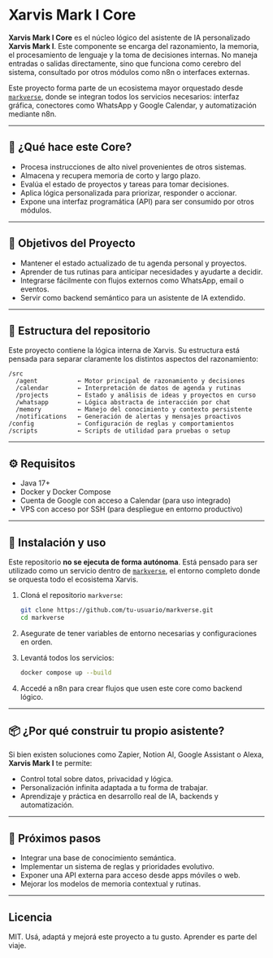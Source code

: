 # Xarvis Mark I Core

**Xarvis Mark I Core** es el núcleo lógico del asistente de IA personalizado **Xarvis Mark I**. Este componente se encarga del razonamiento, la memoria, el procesamiento de lenguaje y la toma de decisiones internas. No maneja entradas o salidas directamente, sino que funciona como cerebro del sistema, consultado por otros módulos como n8n o interfaces externas.

Este proyecto forma parte de un ecosistema mayor orquestado desde [`markverse`](https://github.com/tu-usuario/markverse), donde se integran todos los servicios necesarios: interfaz gráfica, conectores como WhatsApp y Google Calendar, y automatización mediante n8n.

---

## 🧠 ¿Qué hace este Core?

- Procesa instrucciones de alto nivel provenientes de otros sistemas.
- Almacena y recupera memoria de corto y largo plazo.
- Evalúa el estado de proyectos y tareas para tomar decisiones.
- Aplica lógica personalizada para priorizar, responder o accionar.
- Expone una interfaz programática (API) para ser consumido por otros módulos.

---

## 🎯 Objetivos del Proyecto

- Mantener el estado actualizado de tu agenda personal y proyectos.
- Aprender de tus rutinas para anticipar necesidades y ayudarte a decidir.
- Integrarse fácilmente con flujos externos como WhatsApp, email o eventos.
- Servir como backend semántico para un asistente de IA extendido.

---

## 📁 Estructura del repositorio

Este proyecto contiene la lógica interna de Xarvis. Su estructura está pensada para separar claramente los distintos aspectos del razonamiento:

```
/src
  /agent           ← Motor principal de razonamiento y decisiones
  /calendar        ← Interpretación de datos de agenda y rutinas
  /projects        ← Estado y análisis de ideas y proyectos en curso
  /whatsapp        ← Lógica abstracta de interacción por chat
  /memory          ← Manejo del conocimiento y contexto persistente
  /notifications   ← Generación de alertas y mensajes proactivos
/config            ← Configuración de reglas y comportamientos
/scripts           ← Scripts de utilidad para pruebas o setup
```

---

## ⚙️ Requisitos

- Java 17+
- Docker y Docker Compose
- Cuenta de Google con acceso a Calendar (para uso integrado)
- VPS con acceso por SSH (para despliegue en entorno productivo)

---

## 🚀 Instalación y uso

Este repositorio **no se ejecuta de forma autónoma**. Está pensado para ser utilizado como un servicio dentro de [`markverse`](https://github.com/tu-usuario/markverse), el entorno completo donde se orquesta todo el ecosistema Xarvis.

1. Cloná el repositorio `markverse`:
   ```bash
   git clone https://github.com/tu-usuario/markverse.git
   cd markverse
   ```

2. Asegurate de tener variables de entorno necesarias y configuraciones en orden.

3. Levantá todos los servicios:
   ```bash
   docker compose up --build
   ```

4. Accedé a n8n para crear flujos que usen este core como backend lógico.

---

## 📦 ¿Por qué construir tu propio asistente?

Si bien existen soluciones como Zapier, Notion AI, Google Assistant o Alexa, **Xarvis Mark I** te permite:
- Control total sobre datos, privacidad y lógica.
- Personalización infinita adaptada a tu forma de trabajar.
- Aprendizaje y práctica en desarrollo real de IA, backends y automatización.

---

## 🧩 Próximos pasos

- Integrar una base de conocimiento semántica.
- Implementar un sistema de reglas y prioridades evolutivo.
- Exponer una API externa para acceso desde apps móviles o web.
- Mejorar los modelos de memoria contextual y rutinas.

---

## Licencia

MIT. Usá, adaptá y mejorá este proyecto a tu gusto. Aprender es parte del viaje.
